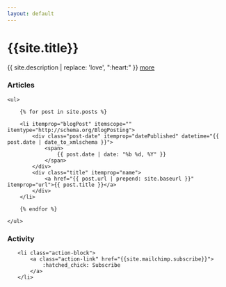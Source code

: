 ```yaml
---
layout: default
---
```


<h1 class="title" itemprop="name">{{site.title}}</h1>

<p class="description">
    {{ site.description | replace: 'love', ":heart:" }} <a href="/about">more</a>
</p>

<section class="indexSection postList" itemscope="" itemtype="http://schema.org/Blog">
  <h3>Articles</h3>

    <ul>

        {% for post in site.posts %}

        <li itemprop="blogPost" itemscope="" itemtype="http://schema.org/BlogPosting">
            <div class="post-date" itemprop="datePublished" datetime="{{ post.date | date_to_xmlschema }}">
                <span>
                    {{ post.date | date: "%b %d, %Y" }}
                </span>
            </div>
            <div class="title" itemprop="name">
                <a href="{{ post.url | prepend: site.baseurl }}" itemprop="url">{{ post.title }}</a>
            </div>
        </li>

        {% endfor %}

    </ul>

</section>

<section class="indexSection activityStream">
  <h3>Activity</h3>
  <ul></ul>
</section>

<ul class="action">

    <li class="action-block">
        <a class="action-link" href="{{site.mailchimp.subscribe}}">
            :hatched_chick: Subscribe
        </a>
    </li>
</ul>
